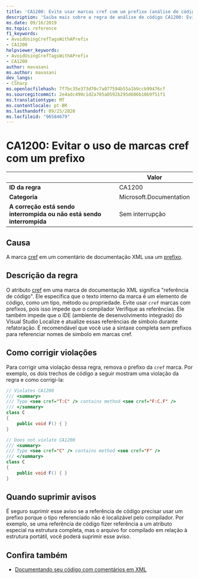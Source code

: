 ```yaml
---
title: 'CA1200: Evite usar marcas cref com um prefixo (análise de código)'
description: 'Saiba mais sobre a regra de análise de código CA1200: Evite usar marcas cref com um prefixo'
ms.date: 09/16/2019
ms.topic: reference
f1_keywords:
- AvoidUsingCrefTagsWithAPrefix
- CA1200
helpviewer_keywords:
- AvoidUsingCrefTagsWithAPrefix
- CA1200
author: mavasani
ms.author: mavasani
dev_langs:
- CSharp
ms.openlocfilehash: 7f7bc35e373d70c7a077594b55a1b9ccb99476cf
ms.sourcegitcommit: 2e4adc490c1d2a705a0592b295d606b10b9f51f1
ms.translationtype: MT
ms.contentlocale: pt-BR
ms.lasthandoff: 09/25/2020
ms.locfileid: "96584679"
---
```

# <a name="ca1200-avoid-using-cref-tags-with-a-prefix"></a>CA1200: Evitar o uso de marcas cref com um prefixo

| | Valor |
|-|-|
| **ID da regra** |CA1200|
| **Categoria** |Microsoft.Documentation|
| **A correção está sendo interrompida ou não está sendo interrompida** |Sem interrupção|

## <a name="cause"></a>Causa

A marca [cref](../../../csharp/programming-guide/xmldoc/cref-attribute.md) em um comentário de documentação XML usa um [prefixo](../../../csharp/programming-guide/xmldoc/processing-the-xml-file.md).

## <a name="rule-description"></a>Descrição da regra

O atributo [cref](../../../csharp/programming-guide/xmldoc/cref-attribute.md) em uma marca de documentação XML significa "referência de código". Ele especifica que o texto interno da marca é um elemento de código, como um tipo, método ou propriedade. Evite usar `cref` marcas com prefixos, pois isso impede que o compilador Verifique as referências. Ele também impede que o IDE (ambiente de desenvolvimento integrado) do Visual Studio Localize e atualize essas referências de símbolo durante refatoração. É recomendável que você use a sintaxe completa sem prefixos para referenciar nomes de símbolo em marcas cref.

## <a name="how-to-fix-violations"></a>Como corrigir violações

Para corrigir uma violação dessa regra, remova o prefixo da `cref` marca. Por exemplo, os dois trechos de código a seguir mostram uma violação da regra e como corrigi-la:

```csharp
// Violates CA1200
/// <summary>
/// Type <see cref="T:C" /> contains method <see cref="F:C.F" />
/// </summary>
class C
{
    public void F() { }
}
```

```csharp
// Does not violate CA1200
/// <summary>
/// Type <see cref="C" /> contains method <see cref="F" />
/// </summary>
class C
{
    public void F() { }
}
```

## <a name="when-to-suppress-warnings"></a>Quando suprimir avisos

É seguro suprimir esse aviso se a referência de código precisar usar um prefixo porque o tipo referenciado não é localizável pelo compilador. Por exemplo, se uma referência de código fizer referência a um atributo especial na estrutura completa, mas o arquivo for compilado em relação à estrutura portátil, você poderá suprimir esse aviso.

## <a name="see-also"></a>Confira também

- [Documentando seu código com comentários em XML](../../../csharp/codedoc.md)
